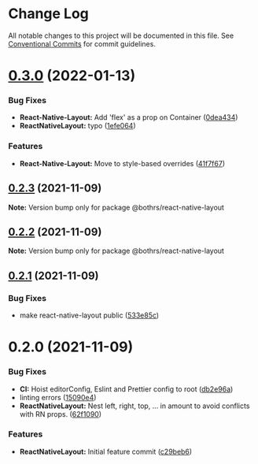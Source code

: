 # Change Log

All notable changes to this project will be documented in this file.
See [Conventional Commits](https://conventionalcommits.org) for commit guidelines.

# [0.3.0](https://github.com/bothrs/open-source/compare/@bothrs/react-native-layout@0.2.3...@bothrs/react-native-layout@0.3.0) (2022-01-13)


### Bug Fixes

* **React-Native-Layout:** Add 'flex' as a prop on Container ([0dea434](https://github.com/bothrs/open-source/commit/0dea434972bcb538c62771090d7a6c14fbf9f964))
* **ReactNativeLayout:** typo ([1efe064](https://github.com/bothrs/open-source/commit/1efe0642a9564442e3adaa2bc2ba4d4fc3763fc8))


### Features

* **React-Native-Layout:** Move to style-based overrides ([41f7f67](https://github.com/bothrs/open-source/commit/41f7f677fa828fc807bd3074c736d0bcc2e7780a))





## [0.2.3](https://github.com/bothrs/open-source/compare/@bothrs/react-native-layout@0.2.2...@bothrs/react-native-layout@0.2.3) (2021-11-09)

**Note:** Version bump only for package @bothrs/react-native-layout





## [0.2.2](https://github.com/bothrs/open-source/compare/@bothrs/react-native-layout@0.2.1...@bothrs/react-native-layout@0.2.2) (2021-11-09)

**Note:** Version bump only for package @bothrs/react-native-layout





## [0.2.1](https://github.com/bothrs/open-source/compare/@bothrs/react-native-layout@0.2.0...@bothrs/react-native-layout@0.2.1) (2021-11-09)


### Bug Fixes

* make react-native-layout public ([533e85c](https://github.com/bothrs/open-source/commit/533e85c32c54865f48fd75d7aaad6e3ff1c65006))





# 0.2.0 (2021-11-09)


### Bug Fixes

* **CI:** Hoist editorConfig, Eslint and Prettier config to root ([db2e96a](https://github.com/bothrs/open-source/commit/db2e96ae3343f4df7c798bd128087d136b213432))
* linting errors ([15090e4](https://github.com/bothrs/open-source/commit/15090e4dd0bbf500bfe8315d973a0c33afc42e5a))
* **ReactNativeLayout:** Nest left, right, top, ... in amount to avoid conflicts with RN props. ([62f1090](https://github.com/bothrs/open-source/commit/62f1090f60c8d7bb121a68bce40b48f1dfd03098))


### Features

* **ReactNativeLayout:** Initial feature commit ([c29beb6](https://github.com/bothrs/open-source/commit/c29beb6f3c49e50ff34589888fac4a4c7805f335))
